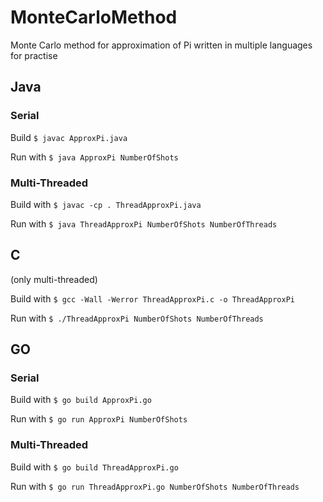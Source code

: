 # MonteCarloMethod
Monte Carlo method for approximation of Pi written in multiple languages for practise

## Java

### Serial
Build `$ javac ApproxPi.java`

Run with  `$ java ApproxPi NumberOfShots`

### Multi-Threaded
Build with `$ javac -cp . ThreadApproxPi.java`

Run with `$ java ThreadApproxPi NumberOfShots NumberOfThreads`

## C
(only multi-threaded)

Build with `$ gcc -Wall -Werror ThreadApproxPi.c -o ThreadApproxPi`

Run with `$ ./ThreadApproxPi NumberOfShots NumberOfThreads`

## GO

### Serial
Build with `$ go build ApproxPi.go`

Run with `$ go run ApproxPi NumberOfShots`

### Multi-Threaded
Build with `$ go build ThreadApproxPi.go`

Run with `$ go run ThreadApproxPi.go NumberOfShots NumberOfThreads`
